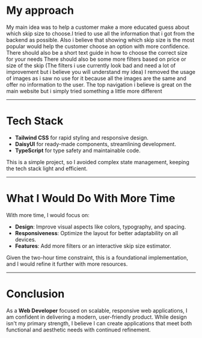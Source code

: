 # My approach

My main idea was to help a customer make a more educated guess about which skip size to choose.I tried to use all the information that i got from the backend as possible.
Also i believe that showing which skip size is the most popular would help the customer choose an option with more confidence.
There should also be a short text guide in how to choose the correct size for your needs
There should also be some more filters based on price or size of the skip (The filters i use currently look bad and need a lot of improvement but i believe you will understand my idea)
I removed the usage of images as i saw no use for it because all the images are the same and offer no information to the user.
The top navigation i believe is great on the main website but i simply tried something a little more different

---

# Tech Stack

- **Tailwind CSS** for rapid styling and responsive design.
- **DaisyUI** for ready-made components, streamlining development.
- **TypeScript** for type safety and maintainable code.

This is a simple project, so I avoided complex state management, keeping the tech stack light and efficient.

---


# What I Would Do With More Time

With more time, I would focus on:
- **Design**: Improve visual aspects like colors, typography, and spacing.
- **Responsiveness**: Optimize the layout for better adaptability on all devices.
- **Features**: Add more filters or an interactive skip size estimator.

Given the two-hour time constraint, this is a foundational implementation, and I would refine it further with more resources.

---

# Conclusion

As a **Web Developer** focused on scalable, responsive web applications, I am confident in delivering a modern, user-friendly product. While design isn't my primary strength, I believe I can create applications that meet both functional and aesthetic needs with continued refinement.


